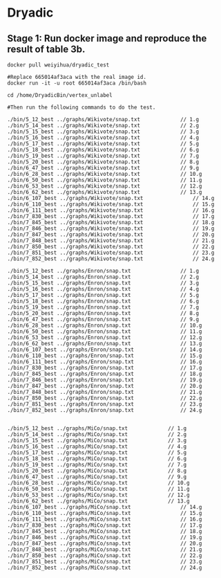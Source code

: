 # Dryadic

## Stage 1: Run docker image and reproduce the result of table 3b.
    
```shell
docker pull weiyihua/dryadic_test

#Replace 665014af3aca with the real image id. 
docker run -it -u root 665014af3aca /bin/bash

cd /home/DryadicBin/vertex_unlabel

#Then run the following commands to do the test. 
```
    
    ./bin/5_12_best ../graphs/Wikivote/snap.txt				// 1.g
    ./bin/5_14_best ../graphs/Wikivote/snap.txt				// 2.g
    ./bin/5_15_best ../graphs/Wikivote/snap.txt				// 3.g
    ./bin/5_16_best ../graphs/Wikivote/snap.txt				// 4.g
    ./bin/5_17_best ../graphs/Wikivote/snap.txt				// 5.g
    ./bin/5_18_best ../graphs/Wikivote/snap.txt				// 6.g
    ./bin/5_19_best ../graphs/Wikivote/snap.txt				// 7.g
    ./bin/5_20_best ../graphs/Wikivote/snap.txt				// 8.g
    ./bin/6_47_best ../graphs/Wikivote/snap.txt				// 9.g
    ./bin/6_28_best ../graphs/Wikivote/snap.txt				// 10.g
    ./bin/6_50_best ../graphs/Wikivote/snap.txt				// 11.g
    ./bin/6_53_best ../graphs/Wikivote/snap.txt				// 12.g
    ./bin/6_62_best ../graphs/Wikivote/snap.txt				// 13.g
    ./bin/6_107_best ../graphs/Wikivote/snap.txt				// 14.g
    ./bin/6_110_best ../graphs/Wikivote/snap.txt				// 15.g
    ./bin/6_111_best ../graphs/Wikivote/snap.txt				// 16.g
    ./bin/7_830_best ../graphs/Wikivote/snap.txt				// 17.g
    ./bin/7_845_best ../graphs/Wikivote/snap.txt				// 18.g
    ./bin/7_846_best ../graphs/Wikivote/snap.txt				// 19.g
    ./bin/7_847_best ../graphs/Wikivote/snap.txt				// 20.g
    ./bin/7_848_best ../graphs/Wikivote/snap.txt				// 21.g
    ./bin/7_850_best ../graphs/Wikivote/snap.txt				// 22.g
    ./bin/7_851_best ../graphs/Wikivote/snap.txt				// 23.g
    ./bin/7_852_best ../graphs/Wikivote/snap.txt				// 24.g
                    
    ./bin/5_12_best ../graphs/Enron/snap.txt				// 1.g
    ./bin/5_14_best ../graphs/Enron/snap.txt				// 2.g
    ./bin/5_15_best ../graphs/Enron/snap.txt				// 3.g
    ./bin/5_16_best ../graphs/Enron/snap.txt				// 4.g
    ./bin/5_17_best ../graphs/Enron/snap.txt				// 5.g
    ./bin/5_18_best ../graphs/Enron/snap.txt				// 6.g
    ./bin/5_19_best ../graphs/Enron/snap.txt				// 7.g
    ./bin/5_20_best ../graphs/Enron/snap.txt				// 8.g
    ./bin/6_47_best ../graphs/Enron/snap.txt				// 9.g
    ./bin/6_28_best ../graphs/Enron/snap.txt				// 10.g
    ./bin/6_50_best ../graphs/Enron/snap.txt				// 11.g
    ./bin/6_53_best ../graphs/Enron/snap.txt				// 12.g
    ./bin/6_62_best ../graphs/Enron/snap.txt				// 13.g
    ./bin/6_107_best ../graphs/Enron/snap.txt				// 14.g
    ./bin/6_110_best ../graphs/Enron/snap.txt				// 15.g
    ./bin/6_111_best ../graphs/Enron/snap.txt				// 16.g
    ./bin/7_830_best ../graphs/Enron/snap.txt				// 17.g
    ./bin/7_845_best ../graphs/Enron/snap.txt				// 18.g
    ./bin/7_846_best ../graphs/Enron/snap.txt				// 19.g
    ./bin/7_847_best ../graphs/Enron/snap.txt				// 20.g
    ./bin/7_848_best ../graphs/Enron/snap.txt				// 21.g
    ./bin/7_850_best ../graphs/Enron/snap.txt				// 22.g
    ./bin/7_851_best ../graphs/Enron/snap.txt				// 23.g
    ./bin/7_852_best ../graphs/Enron/snap.txt				// 24.g
                    
                    
    ./bin/5_12_best ../graphs/MiCo/snap.txt				// 1.g
    ./bin/5_14_best ../graphs/MiCo/snap.txt				// 2.g
    ./bin/5_15_best ../graphs/MiCo/snap.txt				// 3.g
    ./bin/5_16_best ../graphs/MiCo/snap.txt				// 4.g
    ./bin/5_17_best ../graphs/MiCo/snap.txt				// 5.g
    ./bin/5_18_best ../graphs/MiCo/snap.txt				// 6.g
    ./bin/5_19_best ../graphs/MiCo/snap.txt				// 7.g
    ./bin/5_20_best ../graphs/MiCo/snap.txt				// 8.g
    ./bin/6_47_best ../graphs/MiCo/snap.txt				// 9.g
    ./bin/6_28_best ../graphs/MiCo/snap.txt				// 10.g
    ./bin/6_50_best ../graphs/MiCo/snap.txt				// 11.g
    ./bin/6_53_best ../graphs/MiCo/snap.txt				// 12.g
    ./bin/6_62_best ../graphs/MiCo/snap.txt				// 13.g
    ./bin/6_107_best ../graphs/MiCo/snap.txt				// 14.g
    ./bin/6_110_best ../graphs/MiCo/snap.txt				// 15.g
    ./bin/6_111_best ../graphs/MiCo/snap.txt				// 16.g
    ./bin/7_830_best ../graphs/MiCo/snap.txt				// 17.g
    ./bin/7_845_best ../graphs/MiCo/snap.txt				// 18.g
    ./bin/7_846_best ../graphs/MiCo/snap.txt				// 19.g
    ./bin/7_847_best ../graphs/MiCo/snap.txt				// 20.g
    ./bin/7_848_best ../graphs/MiCo/snap.txt				// 21.g
    ./bin/7_850_best ../graphs/MiCo/snap.txt				// 22.g
    ./bin/7_851_best ../graphs/MiCo/snap.txt				// 23.g
    ./bin/7_852_best ../graphs/MiCo/snap.txt				// 24.g
